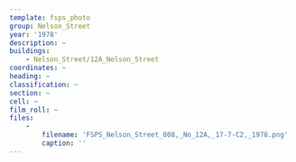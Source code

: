 ```yaml
---
template: fsps_photo
group: Nelson_Street
year: '1978'
description: ~
buildings:
    - Nelson_Street/12A_Nelson_Street
coordinates: ~
heading: ~
classification: ~
section: ~
cell: ~
film_roll: ~
files:
    -
        filename: 'FSPS_Nelson_Street_008,_No_12A,_17-7-C2,_1978.png'
        caption: ''
---
```

